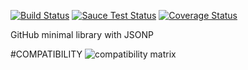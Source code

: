 [![Build Status](https://travis-ci.org/justapps4all/github-jsonp.svg?branch=master&TIMESTAMP)](https://travis-ci.org/justapps4all/github-jsonp)
[![Sauce Test Status](https://saucelabs.com/buildstatus/juanmadev?TIMESTAMP)](https://saucelabs.com/u/juanmadev?TIMESTAMP)
[![Coverage Status](https://coveralls.io/repos/JUSTAPPS4ALL/github-jsonp/badge.svg?branch=master&TIMESTAMP)](https://coveralls.io/r/JUSTAPPS4ALL/github-jsonp?branch=master&TIMESTAMP)

GitHub minimal library with JSONP


#COMPATIBILITY
![compatibility matrix](https://saucelabs.com/browser-matrix/juanmadev.svg?TIMESTAMP)